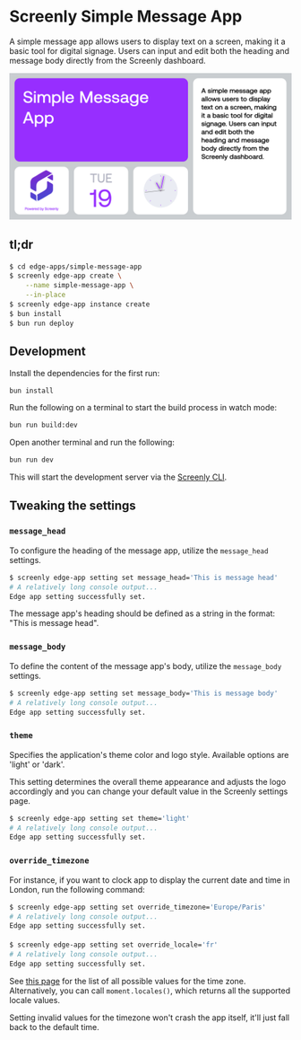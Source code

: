 # Screenly Simple Message App

A simple message app allows users to display text on a screen, making it a basic tool for digital signage. Users can input and edit both the heading and message body directly from the Screenly dashboard.

![Simple Message App](./static/img/message-app-preview.png)

## tl;dr

```bash
$ cd edge-apps/simple-message-app
$ screenly edge-app create \
    --name simple-message-app \
    --in-place
$ screenly edge-app instance create
$ bun install
$ bun run deploy
```

## Development

Install the dependencies for the first run:

```bash
bun install
```

Run the following on a terminal to start the build process in watch mode:

```bash
bun run build:dev
```

Open another terminal and run the following:

```bash
bun run dev
```

This will start the development server via the [Screenly CLI](https://github.com/Screenly/cli).

## Tweaking the settings

### `message_head`

To configure the heading of the message app, utilize the `message_head` settings.

```bash
$ screenly edge-app setting set message_head='This is message head'
# A relatively long console output...
Edge app setting successfully set.
```

The message app's heading should be defined as a string in the format: "This is message head".

### `message_body`

To define the content of the message app's body, utilize the `message_body` settings.

```bash
$ screenly edge-app setting set message_body='This is message body'
# A relatively long console output...
Edge app setting successfully set.
```

### `theme`

Specifies the application's theme color and logo style. Available options are 'light' or 'dark'.

This setting determines the overall theme appearance and adjusts the logo accordingly and you can change your default value in the Screenly settings page.

```bash
$ screenly edge-app setting set theme='light'
# A relatively long console output...
Edge app setting successfully set.
```

### `override_timezone`

For instance, if you want to clock app to display the current date and time in London,
run the following command:

```bash
$ screenly edge-app setting set override_timezone='Europe/Paris'
# A relatively long console output...
Edge app setting successfully set.

$ screenly edge-app setting set override_locale='fr'
# A relatively long console output...
Edge app setting successfully set.
```

See [this page](https://momentjs.com/) for the list of all possible values for the time zone.
Alternatively, you can call `moment.locales()`, which returns all the supported locale values.

Setting invalid values for the timezone won't crash the app itself, it'll just fall back to the default time.

